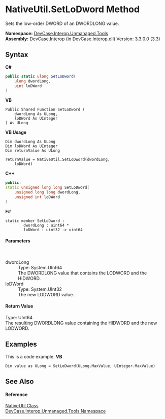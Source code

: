 # NativeUtil.SetLoDword Method 
 

Sets the low-order DWORD of an DWORDLONG value.

**Namespace:**&nbsp;<a href="N_DevCase_Interop_Unmanaged_Tools">DevCase.Interop.Unmanaged.Tools</a><br />**Assembly:**&nbsp;DevCase.Interop (in DevCase.Interop.dll) Version: 3.3.0.0 (3.3)

## Syntax

**C#**<br />
``` C#
public static ulong SetLoDword(
	ulong dwordLong,
	uint loDWord
)
```

**VB**<br />
``` VB
Public Shared Function SetLoDword ( 
	dwordLong As ULong,
	loDWord As UInteger
) As ULong
```

**VB Usage**<br />
``` VB Usage
Dim dwordLong As ULong
Dim loDWord As UInteger
Dim returnValue As ULong

returnValue = NativeUtil.SetLoDword(dwordLong, 
	loDWord)
```

**C++**<br />
``` C++
public:
static unsigned long long SetLoDword(
	unsigned long long dwordLong, 
	unsigned int loDWord
)
```

**F#**<br />
``` F#
static member SetLoDword : 
        dwordLong : uint64 * 
        loDWord : uint32 -> uint64 

```


#### Parameters
&nbsp;<dl><dt>dwordLong</dt><dd>Type: System.UInt64<br />The DWORDLONG value that contains the LODWORD and the HIDWORD.</dd><dt>loDWord</dt><dd>Type: System.UInt32<br />The new LODWORD value.</dd></dl>

#### Return Value
Type: UInt64<br />The resulting DWORDLONG value containing the HIDWORD and the new LODWORD.

## Examples
This is a code example. 
**VB**<br />
``` VB
Dim value as ULong = SetLoDword(ULong.MaxValue, UInteger.MaxValue)
```


## See Also


#### Reference
<a href="T_DevCase_Interop_Unmanaged_Tools_NativeUtil">NativeUtil Class</a><br /><a href="N_DevCase_Interop_Unmanaged_Tools">DevCase.Interop.Unmanaged.Tools Namespace</a><br />
